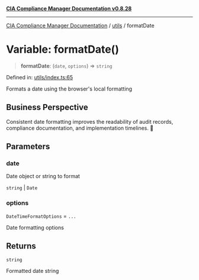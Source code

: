 [**CIA Compliance Manager Documentation v0.8.28**](../../README.md)

***

[CIA Compliance Manager Documentation](../../modules.md) / [utils](../README.md) / formatDate

# Variable: formatDate()

> **formatDate**: (`date`, `options`) => `string`

Defined in: [utils/index.ts:65](https://github.com/Hack23/cia-compliance-manager/blob/7619f76b35999bc4eb3f6ff6c1e77c13be78f250/src/utils/index.ts#L65)

Formats a date using the browser's local formatting

## Business Perspective

Consistent date formatting improves the readability of audit records,
compliance documentation, and implementation timelines. 📅

## Parameters

### date

Date object or string to format

`string` | `Date`

### options

`DateTimeFormatOptions` = `...`

Date formatting options

## Returns

`string`

Formatted date string
